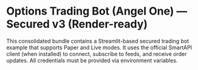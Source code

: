 
# Options Trading Bot (Angel One) — Secured v3 (Render-ready)

This consolidated bundle contains a Streamlit-based secured trading bot example that supports Paper and Live modes.
It uses the official SmartAPI client (when installed) to connect, subscribe to feeds, and receive order updates.
All credentials must be provided via environment variables.
